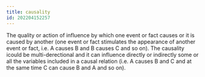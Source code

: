 ```yaml
---
title: causality
id: 202204152257
---
```


The quality or action of influence by which one event or fact causes or it is caused by another (one event or fact stimulates the appearance of another event or fact, i.e. A causes B and B causes C and so on). The causality icould be multi-derectional and it can influence directly or indirectly some or all the variables included in a causal relation (i.e. A causes B and C and at the same time C can cause B and A and so on).
